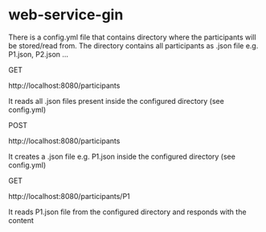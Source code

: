 # web-service-gin

There is a config.yml file that contains directory where the participants will be stored/read from. The directory contains all participants as .json file e.g. P1.json, P2.json ...

GET 

http://localhost:8080/participants

It reads all .json files present inside the configured directory (see config.yml)

POST

http://localhost:8080/participants

It creates a .json file e.g. P1.json inside the configured directory (see config.yml)

GET

http://localhost:8080/participants/P1

It reads P1.json file from the configured directory and responds with the content 